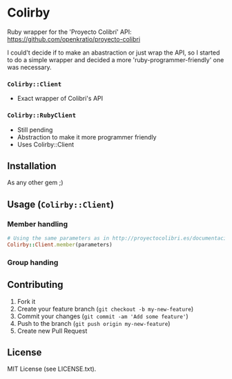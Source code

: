 # Colirby

Ruby wrapper for the 'Proyecto Colibrí' API: https://github.com/openkratio/proyecto-colibri 

I could't decide if to make an abastraction or just wrap the API, so I started
to do a simple wrapper and decided a more 'ruby-programmer-friendly' one was necessary.

### `Colirby::Client`

  * Exact wrapper of Colibri's API

### `Colirby::RubyClient`

  * Still pending
  * Abstraction to make it more programmer friendly
  * Uses Colirby::Client   

## Installation

As any other gem ;)

## Usage (`Colirby::Client`)

### Member handling

```ruby	
# Using the same parameters as in http://proyectocolibri.es/documentacion/#!/member/
Colirby::Client.member(parameters)
```

### Group handing

## Contributing

1. Fork it
2. Create your feature branch (`git checkout -b my-new-feature`)
3. Commit your changes (`git commit -am 'Add some feature'`)
4. Push to the branch (`git push origin my-new-feature`)
5. Create new Pull Request

## License

MIT License (see LICENSE.txt).